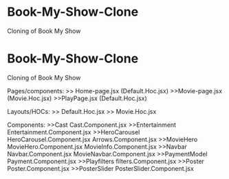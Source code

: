 # Book-My-Show-Clone
Cloning of Book My Show
# Book-My-Show-Clone
Cloning of Book My Show

Pages/components:
    >> Home-page.jsx (Default.Hoc.jsx)
    >>Movie-page.jsx (Movie.Hoc.jsx)
    >>PlayPage.jsx (Default.Hoc.jsx)

Layouts/HOCs:
    >> Default.Hoc.jsx
    >> Movie.Hoc.jsx

Components:
    >>Cast  Cast.Component.jsx
    >>Entertainment     Entertainment.Component.jsx
    >>HeroCarousel      HeroCarousel.Component.jsx
                        Arrows.Component.jsx
    >>MovieHero         MovieHero.Component.jsx
                        MovieInfo.Component.jsx
    >>Navbar            Navbar.Component.jsx
                        MovieNavbar.Component.jsx
    >>PaymentModel      Payment.Component.jsx
    >>Playfilters       filters.Component.jsx
    >>Poster            Poster.Component.jsx
    >>PosterSlider           PosterSlider.Component.jsx
    

